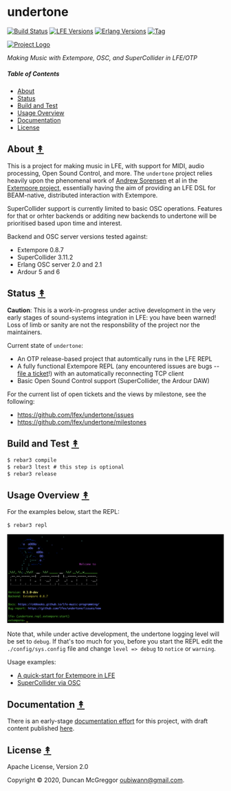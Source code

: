 # undertone

[![Build Status][gh-actions-badge]][gh-actions]
[![LFE Versions][lfe-badge]][lfe]
[![Erlang Versions][erlang-badge]][versions]
[![Tag][github-tag-badge]][github-tag]

[![Project Logo][logo]][logo-large]

*Making Music with Extempore, OSC, and SuperCollider in LFE/OTP*

##### Table of Contents

* [About](#about-)
* [Status](#status-)
* [Build and Test](#build-and-test-)
* [Usage Overview](#usage-overview-)
* [Documentation](#documentation-)
* [License](#license-)

## About [&#x219F;](#table-of-contents)

This is a project for making music in LFE, with support for MIDI, audio
processing, Open Sound Control, and more. The `undertone` project relies
heavily upon the phenomenal work of [Andrew Sorensen](https://github.com/digego)
et al in the [Extempore project](https://github.com/digego/extempore),
essentially having the aim of providing an LFE DSL for BEAM-native, distributed
interaction with Extempore.

SuperCollider support is currently limited to basic OSC operations. Features for
that or orhter backends or additing new backends to undertone will be
prioritised based upon time and interest.

Backend and OSC server versions tested against:

* Extempore 0.8.7
* SuperCollider 3.11.2
* Erlang OSC server 2.0 and 2.1
* Ardour 5 and 6

## Status [&#x219F;](#table-of-contents)

**Caution**: This is a work-in-progress under active development in the very
early stages of sound-systems integration in LFE: you have been warned! Loss of
limb or sanity are not the responsbility of the project nor the maintainers.

Current state of `undertone`:

* An OTP release-based project that automtically runs in the LFE REPL
* A fully functional Extempore REPL (any encountered issues are bugs --
  [file a ticket](https://github.com/lfex/undertone/issues/new)!) with an
  automatically reconnecting TCP client
* Basic Open Sound Control support (SuperCollider, the Ardour DAW)

For the current list of open tickets and the views by milestone, see the
following:

* https://github.com/lfex/undertone/issues
* https://github.com/lfex/undertone/milestones

## Build and Test [&#x219F;](#table-of-contents)

```shell
$ rebar3 compile
$ rebar3 ltest # this step is optional
$ rebar3 release
```

## Usage Overview [&#x219F;](#table-of-contents)

For the examples below, start the REPL:

```shell
$ rebar3 repl
```
[![Banner Screenshot][banner-image]][banner-image]

Note that, while under active development, the undertone logging level will be
set to `debug`. If that's too much for you, before you start the REPL edit the
`./config/sys.config` file and change `level => debug` to `notice` or
`warning`.

Usage examples:

* [A quick-start for Extempore in LFE](https://cnbbooks.github.io/lfe-music-programming/current/quick-start/extempore/index.html)
* [SuperCollider via OSC](https://cnbbooks.github.io/lfe-music-programming/current/quick-start/osc/index.html#supercollider-a-hreftable-of-contentsa)

## Documentation [&#x219F;](#table-of-contents)

There is an early-stage [documentation effort](https://github.com/cnbbooks/lfe-music-programming)
for this project, with draft content published [here](https://cnbbooks.github.io/lfe-music-programming/current/).

## License [&#x219F;](#table-of-contents)

Apache License, Version 2.0

Copyright © 2020, Duncan McGreggor <oubiwann@gmail.com>.


[//]: ---Named-Links---

[logo]: priv/images/logo-v1.png
[logo-large]: priv/images/logo-v1-large.png
[github]: https://github.com/lfex/undertone
[gh-actions-badge]: https://github.com/lfex/undertone/workflows/ci%2Fcd/badge.svg
[gh-actions]: https://github.com/lfex/undertone/actions
[lfe]: https://github.com/rvirding/lfe
[lfe-badge]: https://img.shields.io/badge/lfe-2.0-blue.svg
[erlang-badge]: https://img.shields.io/badge/erlang-19%20to%2023-blue.svg
[versions]: https://github.com/lfex/undertone/blob/master/.github/workflows/cicd.yml
[github-tag]: https://github.com/lfex/undertone/tags
[github-tag-badge]: https://img.shields.io/github/tag/lfex/undertone.svg
[github-downloads]: https://img.shields.io/github/downloads/lfex/undertone/total.svg
[banner-image]: priv/images/banner-screenshot.png
